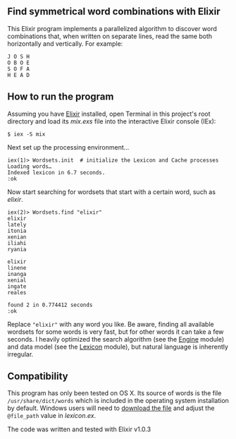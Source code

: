 ## Find symmetrical word combinations with Elixir
This Elixir program implements a parallelized algorithm to discover word combinations that, when written on separate lines, read the same both horizontally and vertically. For example:
```
J O S H
O B O E
S O F A
H E A D
```
## How to run the program
Assuming you have [Elixir](http://elixir-lang.org/install.html) installed, open Terminal in this project's root directory and load its *mix.exs* file into the interactive Elixir console (IEx):
```
$ iex -S mix
```
Next set up the processing environment…
```
iex(1)> Wordsets.init  # initialize the Lexicon and Cache processes 
Loading words…
Indexed lexicon in 6.7 seconds.
:ok
```
Now start searching for wordsets that start with a certain word, such as *elixir*.
```
iex(2)> Wordsets.find "elixir"                                     
elixir
lately
itonia
xenian
iliahi
ryania

elixir
linene
inanga
xenial
ingate
reales

found 2 in 0.774412 seconds
:ok
```
Replace `"elixir"` with any word you like. Be aware, finding all available wordsets for some words is very fast, but for other words it can take a few seconds. I heavily optimized the search algorithm (see the [Engine](../master/lib/wordsets/engine.ex) module) and data model (see the [Lexicon](../master/lib/wordsets/lexicon.ex) module), but natural language is inherently irregular.
## Compatibility
This program has only been tested on OS X. Its source of words is the file `/usr/share/dict/words` which is included in the operating system installation by default. Windows users will need to [download the file](http://svnweb.freebsd.org/csrg/share/dict/words?view=log) and adjust the `@file_path` value in *lexicon.ex*.  

The code was written and tested with Elixir v1.0.3
